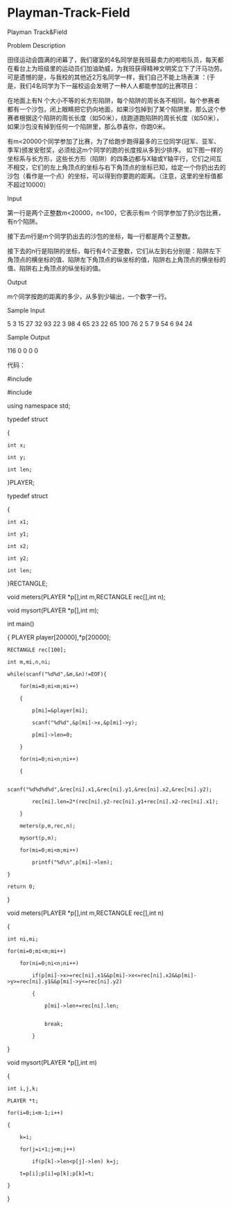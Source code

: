 # Playman-Track-Field

Playman Track&amp;Field

Problem Description

田径运动会圆满的闭幕了，我们寝室的4名同学是我班最卖力的啦啦队员，每天都在看台上为班级里的运动员们加油助威，为我班获得精神文明奖立下了汗马功劳。可是遗憾的是，与我校的其他近2万名同学一样，我们自己不能上场表演 ：(于是，我们4名同学为下一届校运会发明了一种人人都能参加的比赛项目：

在地面上有N 个大小不等的长方形陷阱，每个陷阱的周长各不相同，每个参赛者都有一个沙包，闭上眼睛把它扔向地面，如果沙包掉到了某个陷阱里，那么这个参赛者根据这个陷阱的周长长度（如50米），绕跑道跑陷阱的周长长度（如50米），如果沙包没有掉到任何一个陷阱里，那么恭喜你，你跑0米。

有m<20000个同学参加了比赛，为了给跑步跑得最多的三位同学(冠军、亚军、季军)颁发安慰奖，必须给这m个同学的跑的长度按从多到少排序。
如下图一样的坐标系与长方形，这些长方形（陷阱）的四条边都与X轴或Y轴平行，它们之间互不相交，它们的左上角顶点的坐标与右下角顶点的坐标已知，给定一个你扔出去的沙包（看作是一个点）的坐标，可以得到你要跑的距离。（注意，这里的坐标值都不超过10000）

Input

第一行是两个正整数m<20000，n<100，它表示有m 个同学参加了扔沙包比赛，有n个陷阱。

接下去m行是m个同学扔出去的沙包的坐标，每一行都是两个正整数。

接下去的n行是陷阱的坐标，每行有4个正整数，它们从左到右分别是：陷阱左下角顶点的横坐标的值、陷阱左下角顶点的纵坐标的值，陷阱右上角顶点的横坐标的值、陷阱右上角顶点的纵坐标的值。

Output

m个同学按跑的距离的多少，从多到少输出，一个数字一行。

Sample Input

5 3 15 27 32 93 22 3 98 4 65 23 22 65 100 76 2 5 7 9 54 6 94 24

Sample Output

116 0 0 0 0

代码：

#include<cstdio>
  
#include<algorithm>
  
using namespace std;

typedef struct

{

    int x;
    
    int y;
    
    int len;
    
}PLAYER;

typedef struct

{

    int x1;
    
    int y1;
    
    int x2;
    
    int y2;
    
    int len;
    
}RECTANGLE;

void meters(PLAYER *p[],int m,RECTANGLE rec[],int n);

void mysort(PLAYER *p[],int m);

int main()

{
    PLAYER player[20000],*p[20000];
    
    
    RECTANGLE rec[100];
    
    int m,mi,n,ni;
    
    while(scanf("%d%d",&m,&n)!=EOF){
    
        for(mi=0;mi<m;mi++)
        
        {
        
            p[mi]=&player[mi];
            
            scanf("%d%d",&p[mi]->x,&p[mi]->y);
            
            p[mi]->len=0;
            
        }
        
        for(ni=0;ni<n;ni++)
        
        {
        
            scanf("%d%d%d%d",&rec[ni].x1,&rec[ni].y1,&rec[ni].x2,&rec[ni].y2);
            
            rec[ni].len=2*(rec[ni].y2-rec[ni].y1+rec[ni].x2-rec[ni].x1);
            
        }
        
        meters(p,m,rec,n);
        
        mysort(p,m);
        
        for(mi=0;mi<m;mi++)
        
            printf("%d\n",p[mi]->len);
            
    }
    
    return 0;
    
}

void meters(PLAYER *p[],int m,RECTANGLE rec[],int n)

{

    int ni,mi;
    
    for(mi=0;mi<m;mi++)
    
        for(ni=0;ni<n;ni++)
        
            if(p[mi]->x>=rec[ni].x1&&p[mi]->x<=rec[ni].x2&&p[mi]->y>=rec[ni].y1&&p[mi]->y<=rec[ni].y2)
            
            {
            
                p[mi]->len+=rec[ni].len;
                
                
                break;
                
            }
}

void mysort(PLAYER *p[],int m)

{

    int i,j,k;
    
    PLAYER *t;
    
    for(i=0;i<m-1;i++)
    
    {
    
        k=i;
        
        for(j=i+1;j<m;j++)
        
            if(p[k]->len<p[j]->len) k=j;
            
        t=p[i];p[i]=p[k];p[k]=t;
        
    }
    
}
